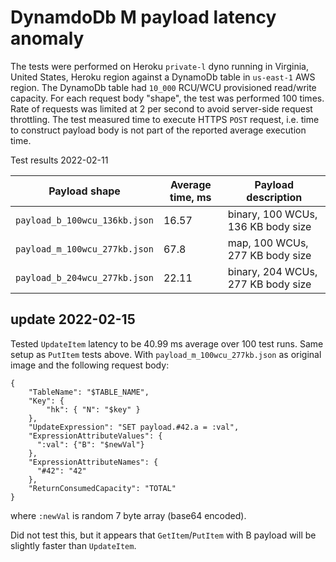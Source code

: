 DynamdoDb M payload latency anomaly
===================================

The tests were performed on Heroku `private-l` dyno running in Virginia, United States, Heroku region against a DynamoDb table in `us-east-1` AWS region. The DynamoDb table had `10_000` RCU/WCU provisioned read/write capacity. For each request body "shape", the test was performed 100 times. Rate of requests was limited at 2 per second to avoid server-side request throttling. The test measured time to execute HTTPS `POST` request, i.e. time to construct payload body is not part of the reported average execution time.

Test results 2022-02-11

Payload shape                     | Average time, ms | Payload description
----------------------------------|------------------|-----------------------------------
`payload_b_100wcu_136kb.json`     | 16.57            | binary, 100 WCUs, 136 KB body size
`payload_m_100wcu_277kb.json`     | 67.8             | map, 100 WCUs, 277 KB body size
`payload_b_204wcu_277kb.json`     | 22.11            | binary, 204 WCUs, 277 KB body size


## update 2022-02-15

Tested `UpdateItem` latency to be 40.99 ms average over 100 test runs. Same setup as `PutItem` tests above. With `payload_m_100wcu_277kb.json` as original image and the following request body:

```
{
    "TableName": "$TABLE_NAME",
    "Key": {
        "hk": { "N": "$key" }
    },
    "UpdateExpression": "SET payload.#42.a = :val",
    "ExpressionAttributeValues": {
      ":val": {"B": "$newVal"}
    },
    "ExpressionAttributeNames": {
      "#42": "42"
    },
    "ReturnConsumedCapacity": "TOTAL"
}
```

where `:newVal` is random 7 byte array (base64 encoded).

Did not test this, but it appears that `GetItem`/`PutItem` with B payload will be slightly faster than `UpdateItem`.
